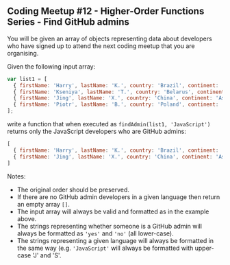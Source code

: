 ## Coding Meetup #12 - Higher-Order Functions Series - Find GitHub admins
You will be given an array of objects representing data about developers who have signed up to attend the next coding meetup that you are organising.

Given the following input array:
```javascript
var list1 = [
  { firstName: 'Harry', lastName: 'K.', country: 'Brazil', continent: 'Americas', age: 22, language: 'JavaScript', githubAdmin: 'yes' },
  { firstName: 'Kseniya', lastName: 'T.', country: 'Belarus', continent: 'Europe', age: 49, language: 'Ruby', githubAdmin: 'no' },
  { firstName: 'Jing', lastName: 'X.', country: 'China', continent: 'Asia', age: 34, language: 'JavaScript', githubAdmin: 'yes' },
  { firstName: 'Piotr', lastName: 'B.', country: 'Poland', continent: 'Europe', age: 128, language: 'JavaScript', githubAdmin: 'no' }
];
```
write a function that when executed as ```findAdmin(list1, 'JavaScript')``` returns only the JavaScript developers who are GitHub admins:
```javascript
[
  { firstName: 'Harry', lastName: 'K.', country: 'Brazil', continent: 'Americas', age: 22, language: 'JavaScript', githubAdmin: 'yes' },
  { firstName: 'Jing', lastName: 'X.', country: 'China', continent: 'Asia', age: 34, language: 'JavaScript', githubAdmin: 'yes' }
]
```
Notes:
<ul>
<li>The original order should be preserved.</li>
<li>If there are no GitHub admin developers in a given language then return an empty array <code>[]</code>.</li>
<li>The input array will always be valid and formatted as in the example above.</li>
<li>The strings representing whether someone is a GitHub admin will always be formatted as <code>'yes'</code> and <code>'no'</code> (all lower-case).</li>
<li>The strings representing a given language will always be formatted in the same way (e.g. <code>'JavaScript'</code> will always be formatted with upper-case 'J' and 'S'.
</li>
</ul>